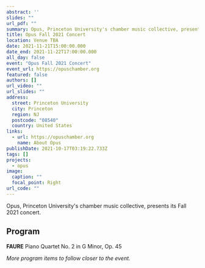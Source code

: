```yaml
---
abstract: ''
slides: ""
url_pdf: ""
summary: Opus, Princeton University's chamber music collective, presents its Fall 2021 program.
title: Opus Fall 2021 Concert
location: Venue TBA
date: 2021-11-21T15:00:00.000
date_end: 2021-11-22T17:00:00.000
all_day: false
event: "Opus Fall 2021 Concert"
event_url: https://opuschamber.org
featured: false
authors: []
url_video: ""
url_slides: ""
address:
  street: Princeton University
  city: Princeton
  region: NJ
  postcode: "08540"
  country: United States
links:
  - url: https://opuschamber.org
    name: About Opus
publishDate: 2021-10-17T03:19:22.733Z
tags: []
projects:
  - opus
image:
  caption: ""
  focal_point: Right
url_code: ""
---
```

Opus, Princeton University's chamber music collective, presents its Fall 2021 concert.

## Program
**FAURE** Piano Quartet No. 2 in G Minor, Op. 45

*More program items to follow closer to the event.*
